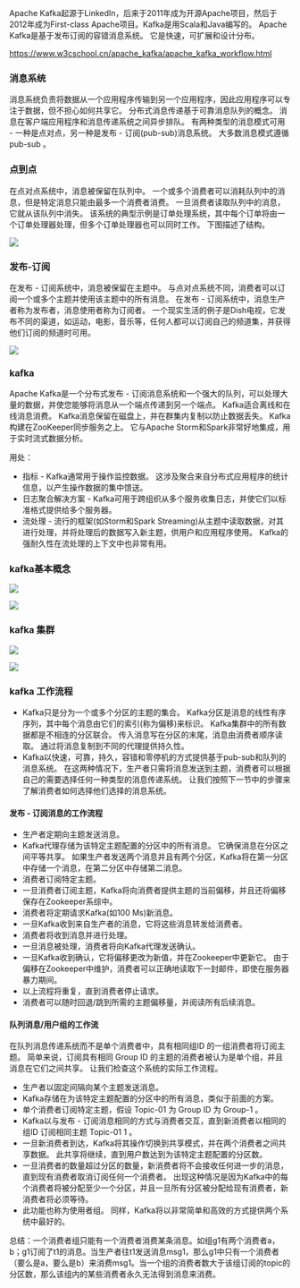 Apache Kafka起源于LinkedIn，后来于2011年成为开源Apache项目，然后于2012年成为First-class Apache项目。Kafka是用Scala和Java编写的。 Apache Kafka是基于发布订阅的容错消息系统。 它是快速，可扩展和设计分布。

https://www.w3cschool.cn/apache_kafka/apache_kafka_workflow.html

### 消息系统
消息系统负责将数据从一个应用程序传输到另一个应用程序，因此应用程序可以专注于数据，但不担心如何共享它。 分布式消息传递基于可靠消息队列的概念。 消息在客户端应用程序和消息传递系统之间异步排队。 有两种类型的消息模式可用 - 一种是点对点，另一种是发布 - 订阅(pub-sub)消息系统。 大多数消息模式遵循 pub-sub 。

### 点到点
在点对点系统中，消息被保留在队列中。 一个或多个消费者可以消耗队列中的消息，但是特定消息只能由最多一个消费者消费。 一旦消费者读取队列中的消息，它就从该队列中消失。 该系统的典型示例是订单处理系统，其中每个订单将由一个订单处理器处理，但多个订单处理器也可以同时工作。 下图描述了结构。

![](../../source/p2p.jpg)


### 发布-订阅
在发布 - 订阅系统中，消息被保留在主题中。 与点对点系统不同，消费者可以订阅一个或多个主题并使用该主题中的所有消息。 在发布 - 订阅系统中，消息生产者称为发布者，消息使用者称为订阅者。 一个现实生活的例子是Dish电视，它发布不同的渠道，如运动，电影，音乐等，任何人都可以订阅自己的频道集，并获得他们订阅的频道时可用。

![](../../source/pub-sub.jpg)

### kafka
Apache Kafka是一个分布式发布 - 订阅消息系统和一个强大的队列，可以处理大量的数据，并使您能够将消息从一个端点传递到另一个端点。 Kafka适合离线和在线消息消费。 Kafka消息保留在磁盘上，并在群集内复制以防止数据丢失。 Kafka构建在ZooKeeper同步服务之上。 它与Apache Storm和Spark非常好地集成，用于实时流式数据分析。

用处：
* 指标 - Kafka通常用于操作监控数据。 这涉及聚合来自分布式应用程序的统计信息，以产生操作数据的集中馈送。
* 日志聚合解决方案 - Kafka可用于跨组织从多个服务收集日志，并使它们以标准格式提供给多个服务器。
* 流处理 - 流行的框架(如Storm和Spark Streaming)从主题中读取数据，对其进行处理，并将处理后的数据写入新主题，供用户和应用程序使用。 Kafka的强耐久性在流处理的上下文中也非常有用。


### kafka基本概念

![](../../source/component1.png)

![](../../source/component2.png)

### kafka 集群

 ![](../../source/kafka_cluster.jpg)

![](../../source/kafka_cluster2.png)

### kafka 工作流程
* Kafka只是分为一个或多个分区的主题的集合。 Kafka分区是消息的线性有序序列，其中每个消息由它们的索引(称为偏移)来标识。 Kafka集群中的所有数据都是不相连的分区联合。 传入消息写在分区的末尾，消息由消费者顺序读取。 通过将消息复制到不同的代理提供持久性。
* Kafka以快速，可靠，持久，容错和零停机的方式提供基于pub-sub和队列的消息系统。 在这两种情况下，生产者只需将消息发送到主题，消费者可以根据自己的需要选择任何一种类型的消息传递系统。 让我们按照下一节中的步骤来了解消费者如何选择他们选择的消息系统。

#### 发布 - 订阅消息的工作流程
* 生产者定期向主题发送消息。
* Kafka代理存储为该特定主题配置的分区中的所有消息。 它确保消息在分区之间平等共享。 如果生产者发送两个消息并且有两个分区，Kafka将在第一分区中存储一个消息，在第二分区中存储第二消息。
* 消费者订阅特定主题。
* 一旦消费者订阅主题，Kafka将向消费者提供主题的当前偏移，并且还将偏移保存在Zookeeper系综中。
* 消费者将定期请求Kafka(如100 Ms)新消息。
* 一旦Kafka收到来自生产者的消息，它将这些消息转发给消费者。
* 消费者将收到消息并进行处理。
* 一旦消息被处理，消费者将向Kafka代理发送确认。
* 一旦Kafka收到确认，它将偏移更改为新值，并在Zookeeper中更新它。 由于偏移在Zookeeper中维护，消费者可以正确地读取下一封邮件，即使在服务器暴力期间。
* 以上流程将重复，直到消费者停止请求。
* 消费者可以随时回退/跳到所需的主题偏移量，并阅读所有后续消息。

#### 队列消息/用户组的工作流
在队列消息传递系统而不是单个消费者中，具有相同组ID 的一组消费者将订阅主题。 简单来说，订阅具有相同 Group ID 的主题的消费者被认为是单个组，并且消息在它们之间共享。 让我们检查这个系统的实际工作流程。
* 生产者以固定间隔向某个主题发送消息。
* Kafka存储在为该特定主题配置的分区中的所有消息，类似于前面的方案。
* 单个消费者订阅特定主题，假设 Topic-01 为 Group ID 为 Group-1 。
* Kafka以与发布 - 订阅消息相同的方式与消费者交互，直到新消费者以相同的组ID 订阅相同主题 Topic-01  1 。
* 一旦新消费者到达，Kafka将其操作切换到共享模式，并在两个消费者之间共享数据。 此共享将继续，直到用户数达到为该特定主题配置的分区数。
* 一旦消费者的数量超过分区的数量，新消费者将不会接收任何进一步的消息，直到现有消费者取消订阅任何一个消费者。 出现这种情况是因为Kafka中的每个消费者将被分配至少一个分区，并且一旦所有分区被分配给现有消费者，新消费者将必须等待。
* 此功能也称为使用者组。 同样，Kafka将以非常简单和高效的方式提供两个系统中最好的。

总结：一个消费者组只能有一个消费者消费某条消息。如组g1有两个消费者a，b；g1订阅了t1的消息。当生产者往t1发送消息msg1，那么g1中只有一个消费者（要么是a，要么是b）来消费msg1。当一个组的消费者数大于该组订阅的topic的分区数，那么该组内的某些消费者永久无法得到消息来消费。
